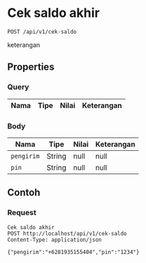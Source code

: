# Cek saldo akhir
```http
POST /api/v1/cek-saldo
```
keterangan
## Properties
### Query
Nama | Tipe | Nilai | Keterangan
--- | --- | --- | ---
### Body
Nama | Tipe | Nilai | Keterangan
--- | --- | --- | ---
<code>pengirim</code> | String | null | null
<code>pin</code> | String | null | null
## Contoh
### Request
```http
Cek saldo akhir
POST http://localhost/api/v1/cek-saldo
Content-Type: application/json

{"pengirim":"+6281935155404","pin":"1234"}
```
